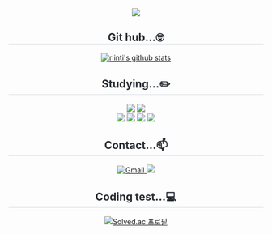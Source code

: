<div align="center">
    <img src="https://capsule-render.vercel.app/api?type=venom&color=0:6b705c,100:a5a58d&height=160&text=KimMinSoo&animation=twinkling&fontColor=ffe8d6&fontSize=60&stroke=6b705c&strokeWidth=2" />
</div>


<div align="center">
  <h2 style="border-bottom: 1px solid #d8dee4; color: #282d33;">Git hub...🤓</h2>
  <div>
    <a href="https://github.com/riinti">
      <img src="https://github-readme-stats.vercel.app/api?username=riinti&show_icons=true&include_all_commits=true&hide_border=true&bg_color=30,b7b7a4,ffe8d6,ddbea9&title_color=fff&text_color=fff" alt="riinti's github stats" />
    </a>
  </div>
</div>

<div align="center">
  <h2 style="border-bottom: 1px solid #d8dee4; color: #282d33;">Studying...✏️</h2>
  <div>
    <img src="https://img.shields.io/badge/Python-3776AB?style=for-the-badge&logo=Python&logoColor=white">
    <img src="https://img.shields.io/badge/C-A8B9CC?style=for-the-badge&logo=C&logoColor=white">
    <br>
    <img src="https://img.shields.io/badge/HTML5-E34F26?style=for-the-badge&logo=HTML5&logoColor=white">
    <img src="https://img.shields.io/badge/CSS3-1572B6?style=for-the-badge&logo=CSS3&logoColor=white">
    <img src="https://img.shields.io/badge/Javascript-F7DF1E?style=for-the-badge&logo=Javascript&logoColor=white">
    <img src="https://img.shields.io/badge/React-61DAFB?style=for-the-badge&logo=React&logoColor=white">
  </div>
</div>

<div align="center">
  <h2 style="border-bottom: 1px solid #d8dee4; color: #282d33;">Contact...📫</h2>
  <div>
    <a href="mailto:minsoo051218@gmail.com">
      <img src="https://img.shields.io/badge/Gmail-EA4335?style=for-the-badge&logo=Gmail&logoColor=white&link=mailto:minsoo051218@gmail.com" alt="Gmail">
    </a>
    <a href=https://www.instagram.com/minso__o12/> <img src="https://img.shields.io/badge/Instagram-E4405F?style=for-the-badge&logo=Instagram&logoColor=white&link=https://www.instagram.com/minso__o12/"> 
    </a>      
  </div>
</div>

<div align="center">
  <h2 style="border-bottom: 1px solid #d8dee4; color: #282d33;">Coding test...💻</h2>
  <div>
    <a href="https://solved.ac/riinti">
      <img src="http://mazassumnida.wtf/api/v2/generate_badge?boj=riinti" alt="Solved.ac 프로필" />
    </a>
  </div>
</div>
    

    
<!--
**riinti/riinti** is a ✨ _special_ ✨ repository because its `README.md` (this file) appears on your GitHub profile.

Here are some ideas to get you started:

- 🔭 I’m currently working on ...
- 🌱 I’m currently learning ...
- 👯 I’m looking to collaborate on ...
- 🤔 I’m looking for help with ...
- 💬 Ask me about ...
- 📫 How to reach me: ...
- 😄 Pronouns: ...
- ⚡ Fun fact: ...
-->
